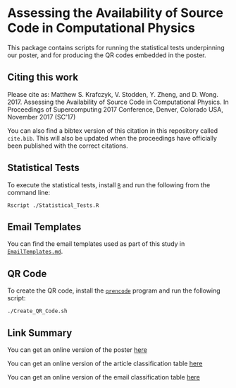 # Assessing the Availability of Source Code in Computational Physics

This package contains scripts for running the statistical tests underpinning our poster, and for producing the QR codes embedded in the poster.

## Citing this work

Please cite as: Matthew S. Krafczyk, V. Stodden, Y. Zheng, and D. Wong. 2017. Assessing the Availability of Source Code in Computational Physics. In Proceedings of Supercomputing 2017 Conference, Denver, Colorado USA, November 2017 (SC'17)

You can also find a bibtex version of this citation in this repository called `cite.bib`. This will also be updated when the proceedings have officially been published with the correct citations.

## Statistical Tests

To execute the statistical tests, install [`R`](https://www.r-project.org/about.html) and run the following from the command line:

```{bash}
Rscript ./Statistical_Tests.R
```

## Email Templates

You can find the email templates used as part of this study in [`EmailTemplates.md`](EmailTemplates.md).

## QR Code

To create the QR code, install the [`qrencode`](https://fukuchi.org/works/qrencode/) program and run the following script:

```{bash}
./Create_QR_Code.sh
```

## Link Summary

You can get an online version of the poster [here](https://docs.google.com/presentation/d/10wd2mxLdLmTVCzGUopNzX9YzbJJyaXMcPVeCh3qDcA0/edit?usp=sharing)

You can get an online version of the article classification table [here](https://docs.google.com/spreadsheets/d/1Hex278CPiRaunCQM2J2tyDCJAEsXCqLm910Jhls_2M4/edit?usp=sharing)

You can get an online version of the email classification table [here](https://docs.google.com/spreadsheets/d/1anRalK75M3zIed2jRQ6KLRN9rFKxX9wrLHq5qwm93Ds/edit?usp=sharing)
